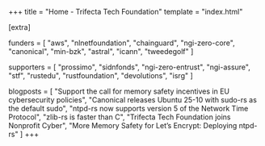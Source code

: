 +++
title = "Home - Trifecta Tech Foundation"
template = "index.html"

[extra]

funders = [
    "aws",
    "nlnetfoundation",
    "chainguard",
    "ngi-zero-core",
    "canonical",
    "min-bzk",
    "astral",
    "icann",
    "tweedegolf"
]

supporters = [
    "prossimo",
    "sidnfonds",
    "ngi-zero-entrust",
    "ngi-assure",
    "stf",
    "rustedu",
    "rustfoundation",
    "devolutions",
    "isrg"
]

blogposts = [
    "Support the call for memory safety incentives in EU cybersecurity policies",
    "Canonical releases Ubuntu 25-10 with sudo-rs as the default sudo",
    "ntpd-rs now supports version 5 of the Network Time Protocol",
    "zlib-rs is faster than C",
    "Trifecta Tech Foundation joins Nonprofit Cyber",
    "More Memory Safety for Let’s Encrypt: Deploying ntpd-rs"
]
+++